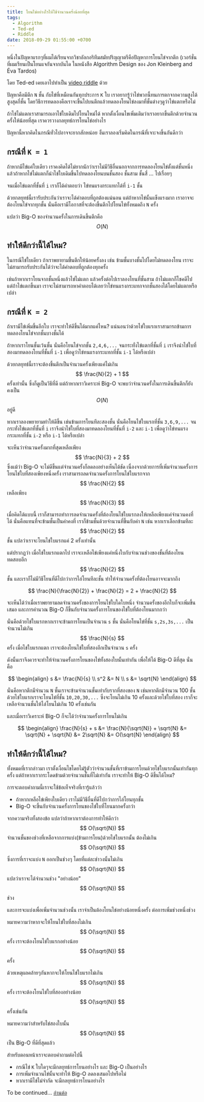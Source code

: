 ```yaml
---
title: โยนไข่อย่างไรให้ใช้จำนวนครั้งน้อยที่สุด
tags:
  - Algorithm
  - Ted-ed
  - Riddle
date: 2018-09-29 01:55:00 +0700
---
```


หนึ่งในปัญหาแรกๆที่ผมได้เรียนจากวิชาอัลกอริทึมสมัยปริญญาตรีคือปัญหาการโยนไข่จากตึก
(เวอร์ชั่นที่ผมเรียนเป็นโยนแจกันจากบันได ในหนังสือ Algorithm Design ของ Jon Kleinberg and Éva Tardos)

โดย Ted-ed เคยเอาไปทำเป็น [video riddle][vdo] ด้วย

ปัญหาคือมีตึก `N` ชั้น กับไข่ที่เหมือนกันทุกประการ `K` ใบ เราอยากรู้ว่าไข่พวกนี้ทนการตกจากความสูงได้สูงสุดกี่ชั้น
โดยวิธีการทดลองคือเราจะขึ้นไปบนตึกแล้วทดลองโยนไข่ลงมาที่ชั้นต่างๆดูว่าไข่แตกหรือไม่

ถ้าไข่ไม่แตกเราสามารถเอาไข่ใบเดิมไปโยนใหม่ได้ หากตั้งเงื่อนไขเพิ่มเติมว่าเราอยากขึ้นตึกด้วยจำนวนครั้งให้น้อยที่สุด
เราควรวางกลยุทธ์การโยนไข่อย่างไร

ปัญหานี้หากคิดในกรณีทั่วไปอาจจะยากสักหน่อย งั้นเราลองเริ่มคิดในกรณีที่เจาะจงขึ้นกันดีกว่า

กรณีที่ `K = 1`
----

ถ้าหากมีไข่แค่ใบเดียว เราคงคิดได้ไม่ยากนักว่าเราไม่มีวิธีอื่นนอกจากการทดลองโยนไข่ตั้งแต่ชั้นหนึ่ง แล้วถ้าหากไข่ไม่แตกก็นำไข่ใบเดิมขึ้นไปทดลองโยนบนชั้นสอง ชั้นสาม ชั้นสี่ ... ไปเรื่อยๆ

จนเมื่อไข่แตกที่ชั้นที่ `i` เราก็ได้คำตอบว่า ไข่ทนแรงกระแทกได้ที่ `i-1` ชั้น

ด้วยกลยุทธ์นี้เรารับประกันว่าเราจะได้คำตอบที่ถูกต้องแน่นอน แต่ถ้าหากไข่นั้นแข็งแรงมาก เราอาจจะต้องโยนไข่จากทุกชั้น นั่นคือเรามีโอกาสที่จะต้องขึ้นตึกไปโยนไข่ทั้งหมดถึง `N` ครั้ง

แปลว่า Big-O ของจำนวนครั้งในการเดินขึ้นตึกคือ $$ O(N) $$

ทำให้ดีกว่านี้ได้ไหม?
----

ในกรณีไข่ใบเดียว ถ้าเราพยายามขึ้นตึกให้น้อยครั้งลง เช่น ข้ามชั้นบางชั้นไปโดยไม่ทดลองโยน เราจะไม่สามารถรับประกันได้ว่าจะได้คำตอบที่ถูกต้องทุกครั้ง 

เช่นถ้าหากเราโยนจากชั้นหนึ่งแล้วไข่ไม่แตก แล้วครั้งต่อไปเราลองโยนที่ชั้นสาม ถ้าไม่แตกก็โชคดีไป แต่ถ้าไข่แตกขึ้นมา เราจะไม่สามารถหาคำตอบได้เลยว่าไข่ทนแรงกระแทกจากชั้นสองได้โดยไม่แตกหรือเปล่า

กรณีที่ `K = 2`
----

ถ้าเรามีไข่เพิ่มขึ้นอีกใบ เราจะทำให้ดีขึ้นได้มากแค่ไหน? แน่นอนว่าด้วยไข่ใบแรกเราสามารถข้ามการทดลองโยนไข่จากชั้นบางชั้นได้

ถ้าหากเราโยนชั้นเว้นชั้น นั่นคือโยนไข่จากชั้น `2,4,6,...` จนกระทั่งไข่แตกที่ชั้นที่ `i` เราจึงนำไข่ใบที่สองมาทดลองโยนที่ชั้นที่ `i-1` เพื่อดูว่าไข่ทนแรงกระแทกที่ชั้น `i-1` ได้หรือเปล่า

ด้วยกลยุทธ์นี้เราจะต้องขึ้นตึกเป็นจำนวนครั้งเพียงแค่ไม่เกิน $$ \frac{N}{2} + 1 $$ ครั้งเท่านั้น
ซึ่งก็ดูเป็นวิธีที่ดี แต่ถ้าหากเราวิเคราะห์ Big-O จะพบว่าจำนวนครั้งในการเดินขึ้นตึกก็ยังคงเป็น $$ O(N) $$ อยู่ดี

หากเราลองพยายามทำให้ดีขึ้น เช่นข้ามการโยนทีละสองชั้น นั่นคือโยนไข่ใบแรกที่ชั้น `3,6,9,...` 
จนกระทั่งไข่แตกที่ชั้นที่ `i` เราจึงนำไข่ใบที่สองมาทดลองโยนที่ชั้นที่ `i-2` และ `i-1` เพื่อดูว่าไข่ทนแรงกระแทกที่ชั้น `i-2` หรือ `i-1` ได้หรือเปล่า

จะเห็นว่าจำนวนครั้งมากที่สุดเหลือเพียง $$ \frac{N}{3} + 2 $$ ซึ่งแม้ว่า Big-O จะไม่ดีขึ้นแต่จำนวนครั้งก็ลดลงอย่างเห็นได้ชัด เนื่องจากด้วยการที่เพิ่มจำนวนครั้งการโยนไข่ใบที่สองเพียงหนึ่งครั้ง เราสามารถลดจำนวนครั้งการโยนไข่ใบแรกจาก $$ \frac{N}{2} $$ เหลือเพียง $$ \frac{N}{3} $$

เมื่อคิดได้แบบนี้ เราก็สามารถทำการลดจำนวนครั้งที่ต้องโยนไข่ใบแรกลงให้เหลือเพียงแค่จำนวนคงที่ได้
นั่นคือแทนที่จะข้ามชั้นเป็นค่าคงที่ เราก็ข้ามชั้นด้วยจำนวนที่ขึ้นกับค่า `N` เช่น หากเราเลือกข้ามทีละ $$ \frac{N}{2} $$ ชั้น แปลว่าเราจะโยนไข่ใบแรกแค่ 2 ครั้งเท่านั้น

แต่ปรากฎว่า เมื่อไข่ใบแรกแตกไป เราจะเหลือไข่เพียงแค่หนึ่งใบกับจำนวนช่วงของชั้นที่ต้องโยนทดสอบอีก $$ \frac{N}{2} $$ ชั้น 
และเราก็ไม่มีวิธีโยนที่ดีไปกว่าการไล่โยนทีละชั้น ทำให้จำนวนครั้งที่ต้องโยนอาจจะมากถึง

$$ \frac{N}{\frac{N}{2}} + \frac{N}{2} = 2 + \frac{N}{2} $$

จะเห็นได้ว่าเมื่อเราพยายามลดจำนวนครั้งของการโยนไข่ใบใดใบหนึ่ง จำนวนครั้งของอีกใบก็จะเพิ่มขึ้นเสมอ และการคำนวณ Big-O ก็ขึ้นกับจำนวนครั้งการโยนของไข่ใบที่ต้องโยนมากกว่า

นั่นคือด้วยไข่ใบแรกหากเราจะข้ามการโยนเป็นจำนวน `s` ชั้น นั่นคือโยนไข่ที่ชั้น `s,2s,3s,...` เป็นจำนวนไม่เกิน $$ \frac{N}{s} $$ ครั้ง เมื่อไข่ใบแรกแตก เราจะต้องโยนไข่ใบที่สองอีกเป็นจำนวน `s` ครั้ง

ดังนั้นเราจึงควรจะทำให้จำนวนครั้งการโยนของไข่ทั้งสองใบนั้นเท่ากัน เพื่อให้ได้ Big-O ดีที่สุด นั่นคือ

$$ \begin{align}
    s   &= \frac{N}{s} \\
    s^2 &= N \\
    s   &= \sqrt{N}
\end{align} $$

นั่นคือหากตึกมีจำนวน `N` ชั้นเราจะข้ามจำนวนชั้นเท่ากับรากที่สองของ `N` เช่นหากตึกมีจำนวน 100 ชั้น ด้วยไข่ใบแรกเราจะโยนไข่ที่ชั้น
`10,20,30,...` ซึ่งจะโยนไม่เกิน 10 ครั้งและด้วยไข่ใบที่สอง เราก็จะเหลือจำนวนชั้นให้ไล่โยนไม่เกิน 10 ครั้งเช่นกัน

และเมื่อเราวิเคราะห์ Big-O ก็จะได้ว่าจำนวนครั้งการโยนไม่เกิน 

$$ \begin{align}
    \frac{N}{s} + s     &=  \frac{N}{\sqrt{N}} + \sqrt{N}
                        &=  \sqrt{N} + \sqrt{N}
                        &=  2\sqrt{N}
                        &=  O(\sqrt{N}
\end{align} $$

ทำให้ดีกว่านี้ได้ไหม?
----

ทั้งหมดที่เรากล่าวมา เราตั้งเงื่อนไขโดยไม่รู้ตัวว่าจำนวนชั้นที่เราข้ามการโยนด้วยไข่ใบแรกนั้นเท่ากันทุกครั้ง
แต่ถ้าหากเรากระโดดข้ามด้วยจำนวนชั้นที่ไม่เท่ากัน เราจะทำให้  Big-O ดีขึ้นได้ไหม?

การจะตอบคำถามนี้เราจะใช้ข้อเท็จจริงที่เรารู้แล้วว่า
- ถ้าหากเหลือไข่เพียงใบเดียว เราไม่มีวิธีอื่นที่ดีไปกว่าการไล่โยนทุกชั้น
- Big-O จะขึ้นกับจำนวนครั้งการโยนของไข่ใบที่โยนมากครั้งกว่า

จากความจริงทั้งสองข้อ แปลว่าถ้าหากเราต้องการทำให้ดีกว่า $$ O(\sqrt{N}) $$ จำนวนชั้นของช่วงที่เหลือจากการแบ่ง(ข้ามการโยน)ด้วยไข่ใบแรกนั้น ต้องไม่เกิน $$ O(\sqrt{N}) $$

ซึ่งการที่เราจะแบ่ง `N` ออกเป็นช่วงๆ โดยที่แต่ละช่าวงนั้นไม่เกิน $$ O(\sqrt{N}) $$ แปลว่าเราจะได้จำนวนช่วง "อย่างน้อย" $$ O(\sqrt{N}) $$ ช่วง

และการจะแบ่งเพื่อเพิ่มจำนวนช่วงนั้น เราจำเป็นต้องโยนไข่อย่างน้อยหนึ่งครั้ง ต่อการเพิ่มช่วงหนึ่งช่วง

หมายความว่าหากจะให้โยนไข่ใบที่สองไม่เกิน $$ O(\sqrt{N}) $$ ครั้ง เราจะต้องโยนไข่ใบแรกอย่างน้อย $$ O(\sqrt{N}) $$ ครั้ง

ด้วยเหตุผลคล้ายๆกันหากจะให้โยนไข่ใบแรกไม่เกิน $$ O(\sqrt{N}) $$ ครั้ง เราจะต้องโยนไข่ใบที่สองอย่างน้อย $$ O(\sqrt{N}) $$ ครั้งเช่นกัน

หมายความว่าสำหรับไข่สองใบนั้น $$ O(\sqrt{N}) $$ เป็น Big-O ที่ดีที่สุดแล้ว

สำหรับตอนหน้าเราจะตอบคำถามต่อไปนี้
- กรณีไข่ `K` ใบใดๆจะมีกลยุทธ์การโยนอย่างไร และ Big-O เป็นอย่างไร
- การเพิ่มจำนวนไข่นั้นจะทำให้ Big-O ลดลงเสมอไปหรือไม่
- หากเรามีไข่ไม่จำกัด จะมีกลยุทธ์การโยนอย่างไร

To be continued... [อ่านต่อ][next]


[vdo]: //www.youtube.com/watch?v=NGtt7GJ1uiM
[next]: /throw-more-eggs.html